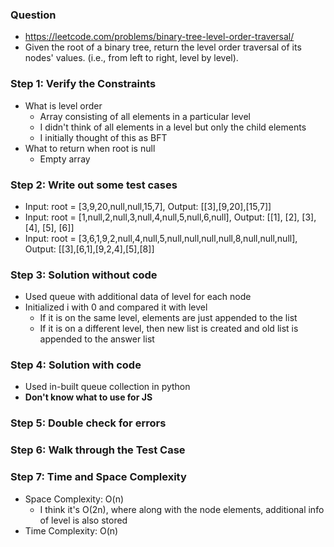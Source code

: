 ### Question 

* https://leetcode.com/problems/binary-tree-level-order-traversal/
* Given the root of a binary tree, return the level order traversal of its nodes' values. (i.e., from left to right, level by level).

### Step 1: Verify the Constraints

* What is level order
  * Array consisting of all elements in a particular level
  * I didn't think of all elements in a level but only the child elements
  * I initially thought of this as BFT
* What to return when root is null
  * Empty array

### Step 2: Write out some test cases

* Input: root = [3,9,20,null,null,15,7], Output: [[3],[9,20],[15,7]]
* Input: root = [1,null,2,null,3,null,4,null,5,null,6,null], Output: [[1], [2], [3], [4], [5], [6]]
* Input: root = [3,6,1,9,2,null,4,null,5,null,null,null,null,8,null,null,null], Output: [[3],[6,1],[9,2,4],[5],[8]]

### Step 3: Solution without code

* Used queue with additional data of level for each node
* Initialized i with 0 and compared it with level
  * If it is on the same level, elements are just appended to the list
  * If it is on a different level, then new list is created and old list is appended to the answer list

### Step 4: Solution with code

* Used in-built queue collection in python
* **Don't know what to use for JS**

### Step 5: Double check for errors

### Step 6: Walk through the Test Case

### Step 7: Time and Space Complexity

* Space Complexity: O(n)
  * I think it's O(2n), where along with the node elements, additional info of level is also stored
* Time Complexity: O(n)